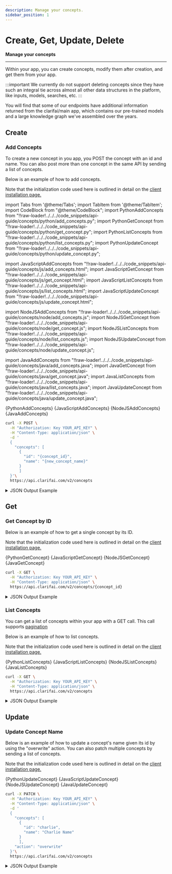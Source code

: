 ```yaml
---
description: Manage your concepts.
sidebar_position: 1
---
```


# Create, Get, Update, Delete

**Manage your concepts**
<hr />

Within your app, you can create concepts, modify them after creation, and get them from your app. 

:::important
We currently do not support deleting concepts since they have such an integral tie across almost all other data structures in the platform, like inputs, models, searches, etc.
:::

You will find that some of our endpoints have additional information returned from the clarifai/main app, which contains our pre-trained models and a large knowledge graph we've assembled over the years.

## Create

### Add Concepts

To create a new concept in you app, you POST the concept with an id and name. You can also post more than one concept in the same API by sending a list of concepts.

Below is an example of how to add concepts.  

Note that the initialization code used here is outlined in detail on the [client installation page.](https://docs.clarifai.com/api-guide/api-overview/api-clients/#client-installation-instructions)


import Tabs from '@theme/Tabs';
import TabItem from '@theme/TabItem';
import CodeBlock from "@theme/CodeBlock";
import PythonAddConcepts from "!!raw-loader!../../../code_snippets/api-guide/concepts/python/add_concepts.py";
import PythonGetConcept from "!!raw-loader!../../../code_snippets/api-guide/concepts/python/get_concept.py";
import PythonListConcepts from "!!raw-loader!../../../code_snippets/api-guide/concepts/python/list_concepts.py";
import PythonUpdateConcept from "!!raw-loader!../../../code_snippets/api-guide/concepts/python/update_concept.py";

import JavaScriptAddConcepts from "!!raw-loader!../../../code_snippets/api-guide/concepts/js/add_concepts.html";
import JavaScriptGetConcept from "!!raw-loader!../../../code_snippets/api-guide/concepts/js/get_concept.html";
import JavaScriptListConcepts from "!!raw-loader!../../../code_snippets/api-guide/concepts/js/list_concepts.html";
import JavaScriptUpdateConcept from "!!raw-loader!../../../code_snippets/api-guide/concepts/js/update_concept.html";

import NodeJSAddConcepts from "!!raw-loader!../../../code_snippets/api-guide/concepts/node/add_concepts.js";
import NodeJSGetConcept from "!!raw-loader!../../../code_snippets/api-guide/concepts/node/get_concept.js";
import NodeJSListConcepts from "!!raw-loader!../../../code_snippets/api-guide/concepts/node/list_concepts.js";
import NodeJSUpdateConcept from "!!raw-loader!../../../code_snippets/api-guide/concepts/node/update_concept.js";

import JavaAddConcepts from "!!raw-loader!../../../code_snippets/api-guide/concepts/java/add_concepts.java";
import JavaGetConcept from "!!raw-loader!../../../code_snippets/api-guide/concepts/java/get_concept.java";
import JavaListConcepts from "!!raw-loader!../../../code_snippets/api-guide/concepts/java/list_concepts.java";
import JavaUpdateConcept from "!!raw-loader!../../../code_snippets/api-guide/concepts/java/update_concept.java";


<Tabs>

<TabItem value="python" label="Python">
    <CodeBlock className="language-python">{PythonAddConcepts}</CodeBlock>
</TabItem>

<TabItem value="js_rest" label="JavaScript (REST)">
    <CodeBlock className="language-javascript">{JavaScriptAddConcepts}</CodeBlock>
</TabItem>

<TabItem value="nodejs" label="NodeJS">
    <CodeBlock className="language-javascript">{NodeJSAddConcepts}</CodeBlock>
</TabItem>

<TabItem value="java" label="Java">
    <CodeBlock className="language-java">{JavaAddConcepts}</CodeBlock>
</TabItem>

<TabItem value="curl" label="cURL">

```bash
curl -X POST \
  -H "Authorization: Key YOUR_API_KEY" \
  -H "Content-Type: application/json" \
  -d '
  {
    "concepts": [
      {
        "id": "{concept_id}",
        "name": "{new_concept_name}"
      }
      ]
  }'\
  https://api.clarifai.com/v2/concepts
```
</TabItem>

</Tabs>

<details>
  <summary>JSON Output Example</summary>

```javascript
status {
  code: SUCCESS
  description: "Ok"
  req_id: "9852fce206578f4bc5b6bed38f03eed8"
}
concepts {
  id: "cat"
  name: "Cat Name"
  value: 1.0
  created_at {
    seconds: 1643890626
    nanos: 775078265
  }
  language: "en"
  app_id: "a39423543bb941bf9ba2ee95fad11f0a"
  visibility {
    gettable: PRIVATE
  }
  user_id: "ei2l2oz3s3iz"
}
```
</details>

## Get

### Get Concept by ID

Below is an example of how to get a single concept by its ID.

Note that the initialization code used here is outlined in detail on the [client installation page.](https://docs.clarifai.com/api-guide/api-overview/api-clients/#client-installation-instructions)

<Tabs>

<TabItem value="python" label="Python">
    <CodeBlock className="language-python">{PythonGetConcept}</CodeBlock>
</TabItem>

<TabItem value="js_rest" label="JavaScript (REST)">
    <CodeBlock className="language-javascript">{JavaScriptGetConcept}</CodeBlock>
</TabItem>

<TabItem value="nodejs" label="NodeJS">
    <CodeBlock className="language-javascript">{NodeJSGetConcept}</CodeBlock>
</TabItem>

<TabItem value="java" label="Java">
    <CodeBlock className="language-java">{JavaGetConcept}</CodeBlock>
</TabItem>

<TabItem value="curl" label="cURL">

```bash
curl -X GET \
  -H "Authorization: Key YOUR_API_KEY" \
  -H "Content-Type: application/json" \
  https://api.clarifai.com/v2/concepts/{concept_id}
```
</TabItem>

</Tabs>

<details>
  <summary>JSON Output Example</summary>

```javascript
status {
  code: SUCCESS
  description: "Ok"
  req_id: "240b8fa082722b0f137c09ec5141cfa3"
}
concept {
  id: "cat"
  name: "Cat Name"
  value: 1.0
  created_at {
    seconds: 1643890626
    nanos: 775078000
  }
  language: "en"
  app_id: "a39423543bb941bf9ba2ee95fad11f0a"
  visibility {
    gettable: PRIVATE
  }
  user_id: "ei2l2oz3s3iz"
}
```
</details>

### List Concepts

You can get a list of concepts within your app with a GET call. This call supports [pagination](https://docs.clarifai.com/api-guide/advanced-topics/pagination/)

Below is an example of how to list concepts. 

Note that the initialization code used here is outlined in detail on the [client installation page.](https://docs.clarifai.com/api-guide/api-overview/api-clients/#client-installation-instructions)


<Tabs>

<TabItem value="python" label="Python">
    <CodeBlock className="language-python">{PythonListConcepts}</CodeBlock>
</TabItem>

<TabItem value="js_rest" label="JavaScript (REST)">
    <CodeBlock className="language-javascript">{JavaScriptListConcepts}</CodeBlock>
</TabItem>

<TabItem value="nodejs" label="NodeJS">
    <CodeBlock className="language-javascript">{NodeJSListConcepts}</CodeBlock>
</TabItem>

<TabItem value="java" label="Java">
    <CodeBlock className="language-java">{JavaListConcepts}</CodeBlock>
</TabItem>

<TabItem value="curl" label="cURL">

```bash
curl -X GET \
  -H "Authorization: Key YOUR_API_KEY" \
  -H "Content-Type: application/json" \
  https://api.clarifai.com/v2/concepts
```
</TabItem>

</Tabs>

<details>
  <summary>JSON Output Example</summary>

```javascript
status {
  code: SUCCESS
  description: "Ok"
  req_id: "1155d18c386559cfdaa22274a0531d9f"
}
concepts {
  id: "cat"
  name: "Cat Name"
  value: 1.0
  created_at {
    seconds: 1643890626
    nanos: 775078000
  }
  language: "en"
  app_id: "a39423543bb941bf9ba2ee95fad11f0a"
  visibility {
    gettable: PRIVATE
  }
  user_id: "ei2leoz3s3iy"
}
concepts {
  id: "charlie"
  name: "Charlie Name"
  value: 1.0
  created_at {
    seconds: 1643865054
    nanos: 92351000
  }
  language: "en"
  app_id: "a39423543bb941bf9ba2ee95fad11f0a"
  visibility {
    gettable: PRIVATE
  }
  user_id: "ei2l2oz3s3iz"
}
```
</details>

## Update

### Update Concept Name

Below is an example of how to update a concept's name given its id by using the "overwrite" action. You can also patch multiple concepts by sending a list of concepts.

Note that the initialization code used here is outlined in detail on the [client installation page.](https://docs.clarifai.com/api-guide/api-overview/api-clients/#client-installation-instructions)

<Tabs>

<TabItem value="python" label="Python">
    <CodeBlock className="language-python">{PythonUpdateConcept}</CodeBlock>
</TabItem>

<TabItem value="js_rest" label="JavaScript (REST)">
    <CodeBlock className="language-javascript">{JavaScriptUpdateConcept}</CodeBlock>
</TabItem>

<TabItem value="nodejs" label="NodeJS">
    <CodeBlock className="language-javascript">{NodeJSUpdateConcept}</CodeBlock>
</TabItem>

<TabItem value="java" label="Java">
    <CodeBlock className="language-java">{JavaUpdateConcept}</CodeBlock>
</TabItem>

<TabItem value="curl" label="cURL">

```bash
curl -X PATCH \
  -H "Authorization: Key YOUR_API_KEY" \
  -H "Content-Type: application/json" \
  -d '
  {
    "concepts": [
      {
        "id": "charlie",
        "name": "Charlie Name"
      }
      ],
    "action": "overwrite"
  }'\
  https://api.clarifai.com/v2/concepts
```
</TabItem>

</Tabs>

<details>
  <summary>JSON Output Example</summary>

```javascript
status {
  code: SUCCESS
  description: "Ok"
  req_id: "67ba891f905e081690e4e94522fc21c7"
}
concepts {
  id: "cat"
  name: "New Cat Name"
  value: 1.0
  created_at {
    seconds: 1643897414
    nanos: 497920914
  }
  language: "en"
  app_id: "a39423543bb941bf9ba2ee95fad11f0a"
  user_id: "ei2l2oz3s3iz"
}
```
</details>

